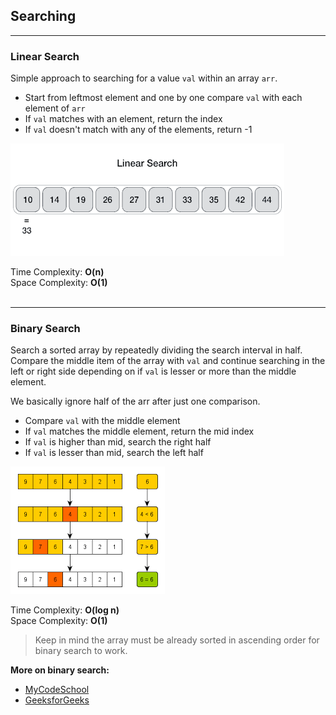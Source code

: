 ## Searching

---

### Linear Search
Simple approach to searching for a value `val` within an array `arr`.
* Start from leftmost element and one by one compare `val` with each element of `arr`
* If `val` matches with an element, return the index
* If `val` doesn't match with any of the elements, return -1

![Source: TutorialsPoint](media/linear_search.gif)

Time Complexity: **O(n)** \
Space Complexity: **O(1)**
<br> </br>

---

### Binary Search
Search a sorted array by repeatedly dividing the search interval in half. 
Compare the middle item of the array with `val` and continue searching in the left or
right side depending on if `val` is lesser or more than the middle element.

We basically ignore half of the arr after just one comparison.
* Compare `val` with the middle element
* If `val` matches the middle element, return the mid index
* If `val` is higher than mid, search the right half
* If `val` is lesser than mid, search the left half

![Source: Medium](media/binary_search.png)

Time Complexity: **O(log n)** \
Space Complexity: **O(1)**
> Keep in mind the array must be already sorted in ascending order 
> for binary search to work.

**More on binary search:**
* [MyCodeSchool](https://www.youtube.com/watch?v=j5uXyPJ0Pew&ab_channel=mycodeschool)
* [GeeksforGeeks](https://www.geeksforgeeks.org/binary-search/)